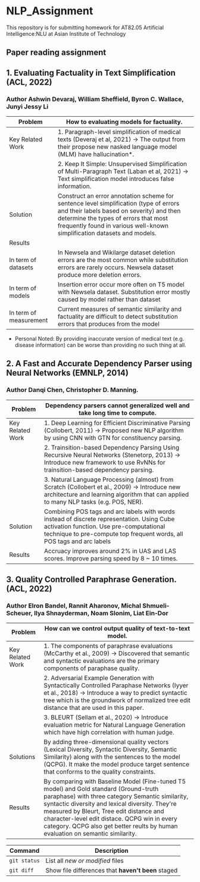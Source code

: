 # NLP_Assignment
This repository is for submitting homework for AT82.05 Artificial Intelligence:NLU at Asian Institute of Technology

## Paper reading assignment
## 1. Evaluating Factuality in Text Simplification (ACL, 2022)
### Author Ashwin Devaraj, William Sheffield, Byron C. Wallace, Junyi Jessy Li

| Problem  | How to evaluating models for factuality.|
| --- | --- |
| Key Related Work  | 1. Paragraph-level simplification of medical texts (Deveraj et al, 2021) -> The output from their propose new nasked language model (MLM) have hallucination*.|
|                   | 2. Keep It Simple: Unsupervised Simplification of Multi-Paragraph Text (Laban et al, 2021) -> Text simplification model introduces false information.|
| Solution  | Construct an error annotation scheme for sentence level simplification (type of errors and their labels based on severity) and then determine the types of errors that most frequently found in various well-known simplification datasets and models.|
| Results  ||
| In term of datasets | In Newsela and Wikilarge dataset deletion errors are the most common while substitution errors are rarely occurs. Newsela dataset produce more deletion errors.|
| In term of models   | Insertion error occur more often on T5 model with Newsela dataset. Substitution error mostly caused by model rather than dataset|
| In term of measurement  | Current measures of semantic similarity and factuality are difficult to detect substitution errors that produces from the model|

* Personal Noted: By providing inaccurate version of medical text (e.g. disease information) can be worse than providing no such thing at all.

## 2. A Fast and Accurate Dependency Parser using Neural Networks (EMNLP, 2014)
### Author Danqi Chen, Christopher D. Manning.

| Problem  | Dependency parsers cannot generalized well and take long time to compute. |
| --- | --- |
| Key Related Work  | 1. Deep Learning for Efficient Discriminative Parsing (Collobert, 2011) -> Proposed new NLP algorithm by using CNN with GTN for constituency parsing.|
|                   | 2. Trainsition-based Dependency Parsing Using Recursive Neural Networks (Stenetorp, 2013) -> Introduce new framework to use RvNNs for trainsition-based dependency parsing.|
|                   | 3. Natural Language Processing (almost) from Scratch (Collobert et al., 2009) -> Introduce new architecture and learning algorithm that can applied to many NLP tasks (e.g. POS, NER).
| Solution  | Combining POS tags and arc labels with words instead of discrete representation. Using Cube activation function. Use pre-computational technique to pre-compute top frequent words, all POS tags and arc labels|
| Results  | Accruacy improves around 2% in UAS and LAS scores. Improve parsing speed by 8 ~ 10 times. |

## 3. Quality Controlled Paraphrase Generation. (ACL, 2022)
### Author Elron Bandel, Rannit Aharonov, Michal Shmueli-Scheuer, Ilya Shnayderman, Noam Slonim, Liat Ein-Dor

| Problem  | How can we control output quality of text-to-text model.|
| --- | --- |
| Key Related Work  | 1. The components of paraphrase evaluations (McCarthy et al., 2009) -> Discovered that semantic and syntactic evaluations are the primary components of paraphase quality.|
|                   | 2. Adversarial Example Generation with Syntactically Controlled Paraphase Networks (Iyyer et al., 2018) -> Introduce a way to predict syntactic tree which is the groundwork of normalized tree edit distance that are used in this paper.|
|                   | 3. BLEURT (Sellam et al., 2020) -> Introduce evaluation metric for Natural Language Generation which have high correlation with human judge.|
| Solutions | By adding three-dimensional quality vectors (Lexical Diversity, Syntactic Diversity, Semantic Similarity) along with the sentences to the model (QCPG). It make the model produce target sentence that conforms to the quality constraints.
| Results  | By comparing with Baseline Model (Fine-tuned T5 model) and Gold standard (Ground-truth paraphase) with three category Semantic similarity, syntactic diversity and lexical diversity. They're measured by Bleurt, Tree edit distance and character-level edit distace. QCPG win in every category. QCPG also get better reults by human evaluation on semantic similarity. |

| Command | Description |
| --- | --- |
| `git status` | List all *new or modified* files |
| `git diff` | Show file differences that **haven't been** staged |
